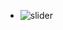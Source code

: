 - ![slider](https://user-images.githubusercontent.com/72084877/145718433-55cfaf10-17e3-467a-9002-71c8fbf7da0d.png)

